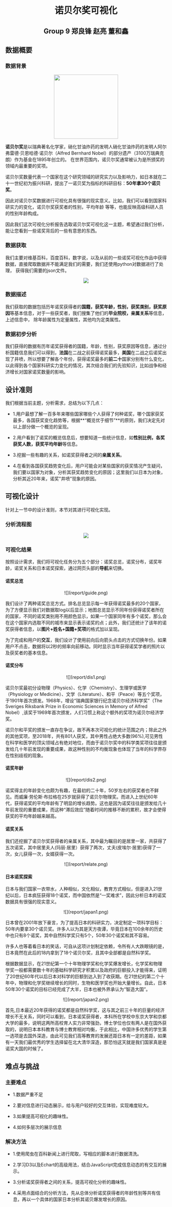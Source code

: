 # <center>诺贝尔奖可视化</center> 
## <center>Group 9 郑良锋 赵亮 董和鑫</center>
## 数据概要
### 数据背景
<center>
	<img src="report/nobel.jpg" height="200" width="200" >
</center>

**诺贝尔奖**是以瑞典著名化学家，硝化甘油炸药的发明人硝化甘油炸药的发明人阿尔弗雷德·贝恩哈德·诺贝尔（Alfred Bernhard Nobel）的部分遗产（3100万瑞典克朗）作为基金在1895年创立的。 在世界范围内，诺贝尔奖通常被认为是所颁奖的领域内最重要的奖项。 

诺贝尔奖数量代表一个国家在这个研究领域的研究实力以及影响力，如日本就在二十一世纪初为振兴科研，提出了一诺贝奖为指标的科研目标：**50年拿30个诺贝奖**。

因此对诺贝尔奖数据进行可视化具有很强的现实意义。比如，我们可以看到国家科研实力的变化，诺贝尔奖获奖者的性别，平均年龄
等等，也能反映高级科研人员的性别年龄构成。

因此我们这次可视化分析报告选取诺贝尔奖可视化这一主题，希望通过我们分析，能让您看到一些诺奖背后的一些有意思的东西。

### 数据获取

我们主要对维基百科，百度百科，数字说，以及从前的一些诺奖可视化作品中获得数据，直接爬取数据并不能满足我们的需要，我们还使用python对数据进行了处理，
获得我们需要的json文件。
<center>
	<img src="report/from.png"  >
</center>

### 数据描述

我们获取的数据包括历年诺奖获得者的**国籍，获奖年龄，性别，获奖类别，获奖原因**等基本信息，对于一些获奖者，我们搜集了他们的**毕业院校，亲属关系**等信息，上述信息中，
除年龄属性为定量属性，其他均为定类属性。

### 数据初步分析

我们获得的数据有历年诺奖获得者的国籍，年龄，性别，获奖原因等信息，通过分析国籍信息我们可以得到，**法国**在二战之前获得诺奖最多，**美国**在二战之后诺奖出现了井喷，所以想要了解各个年份，获得诺奖最多的**前二十**国家分别有什么变化，以此得到各个国家科研实力变化的情况，其次结合我们的先验知识，比如战争和经济增长对国家诺奖数量的影响。

## 设计准则

我们根据当前主题，分析需求，总结为以下几点：

- 1.用户最想了解一百多年来哪些国家哪些个人获得了何种诺奖，哪个国家获奖最多，各国获奖变化趋势等，根据**“概览优于细节”**的原则，我们决定先对以上部分做一个概览的呈现。

- 2.用户看到了诺奖的概览信息后，想要知道一些统计信息，如**性别比例，各奖获奖人数，获奖平均年龄**等信息。

- 3.挖掘一些有趣的关系，如诺奖获得者之间的**亲属关系**。

- 4.在看到各国获奖趋势变化后，用户可能会对某些国家的获奖情况产生疑问，我们要以国家为对象，分析其获奖趋势变化的原因；这里我们以日本为对象，分析其近20年来，诺奖"井喷"现象的原因。

## 可视化设计
针对上一节中的设计准则，本节对其进行可视化实现。

### 分析流程图

<center>
	<img src="report/chart.png"  >
</center>

### 可视化结果

按照设计需求，我们将可视化任务分为五个部分：诺奖总览，诺奖分布，诺奖年龄，诺奖关系和日本诺奖探索，通过网页头部的**导航**来切换。

#### 诺奖总览
<center>
![](report/guide.png)
</center>

我们设计了两种诺奖总览方式。排名总览显示每一年获得诺奖最多的20个国家，为了方便显示我们对数据取log以后显示；地图总览显示不同年份获得诺奖者所在的国家，不同的诺奖类别用不用颜色显示，如果一个国家同年有多个诺奖，那么会在这个国家内选取不同的城市来显示表示诺奖的点；此外，我们还统计了该年的诺奖获得者信息，以**图片+姓名+国籍+奖项**的格式加以呈现。

为了完成和用户的**交互**，我们设计了使用前向后向箭头点击的方式切换年份。如果用户不点击，数据将以2秒的频率向前移动。同时显示当年获得诺奖学者的照片以及获奖者的基本信息。

#### 诺奖分布

<center>
![](report/dis1.png)
</center>

诺贝尔奖最初分设物理（Physics）、化学（Chemistry）、生理学或医学（Physiology or Medicine）、文学（Literature）、和平（Peace）等五个奖项，于1901年首次颁发。1968年，增设“瑞典国家银行纪念诺贝尔经济科学奖”（The Sveriges Riksbank Prize in Economic Sciences in Memory of Alfred Nobel）,该奖于1969年首次颁发，人们习惯上称这个额外的奖项为诺贝尔经济学奖。

诺贝尔和平奖的颁发一直存在争议，故不再本次可视化的统计范围之内；除此之外的其他奖项，至2018年，共有801人获奖，其中男性占绝大多数(96%),可见男性在科学和医学的顶尖领域占有绝对地位，而由于诺贝尔奖中的科学类奖项往往是颁发给几十年前发现的重要成果，故这种性别的不均衡现象也体现了当年的科学界存在性别歧视的现象。

#### 诺奖年龄

<center>
![](report/dis2.png)
</center>

诺奖得主的年龄变化也颇为有趣，在最初的二十年，50岁左右的获奖者也不鲜见。而威廉·劳伦斯·布拉格在25岁就获得了诺贝尔物理奖。而进入上世纪60年代，获得诺奖的平均年龄有了明显的增长趋势。这也是因为诺奖往往是颁发给几十年前发现的重要成果，而这种“滞后效应”随着时间的推移不断的累积，故才会使得获奖的平均年龄越来越高。

#### 诺奖关系

我们还挖掘了诺贝尔奖获得者的亲属关系，其中最为瞩目的是居里一家，共获得了五次诺奖，其中居里夫人(玛丽·居里）获得了两次，丈夫(皮埃尔·居里)获得了一次，女儿获得一次，女婿获得一次。

<center>
![](report/relate.png)
</center>

#### 日本诺奖探索

日本与我们国家一衣带水，人种相似，文化相似，教育方式相似，但是进入21世纪以后，日本疯狂获得18个诺奖，而中国依然是“一奖难求”，因此分析日本的诺奖数据具有很强的现实意义。

<center>
![](report/japan1.png)
</center>

日本曾在2001年放下豪言，为了提高日本的科研实力，决定制定一项科学目标：50年内要拿30个诺贝奖。许多人以为其是天方夜谭，毕竟日本在100余年的历史中也只有8个诺奖，其中自然科学奖只有5个，50年30个诺奖和其不容易。

许多人也等着看日本的笑话，可自从这项计划制定依赖，令所有人大跌眼镜的是，日本竟然在此后的18内拿到了18个诺贝尔奖，且其中全部都是自然科学奖。

根据数据显示，在21世纪第一个十年物理学奖和化学奖爆发增长，化学奖和物理学奖一般都需要数十年的基础科学研究才积累以及政府的巨额投入才能得来，证明了20世纪60年代以后日本对科学的巨额到达入到了收获期。在21世纪的第二个十年中，物理和化学奖继续增长的同时，生物和医学奖也开始大量增长。自此，日本50年30个诺奖的目标已经完成了大半，日本也被外界承认为“智造大国”。

<center>
![](report/japan2.png)
</center>

首先,日本最近20年获得的诺奖都是自然科学奖，这与其之前三十年的巨量的经济增长不无关系，同时可以看到，日本诺奖获得者，本科所在学校中东京大学和京都大学的最多，说明这两所高校育人实力非常强劲，博士学位也仅有两人是在国外获取的，说明日本本科教育与博士教育相对均衡，于此相比，中国许多优秀的学生第一选项是去国外深造，由此可见我们高等教育的发展还距日本有一定的差距，如果有一天我们最优秀的学生选择留在北大清华深造，那恐怕这天就是我们国家真是是诺奖大国的时候了。

## 难点与挑战

### 主要难点
- 1.数据严重不足

- 2.要对信息进行动态展示，给与用户较好的交互体验，实现难度较大。

- 3.如果提高可视化的趣味性。

- 4.如何多层次的展示信息

### 解决方法

- 1.使用爬虫在百科新闻上进行爬取，写相应的脚本进行数据清洗。

- 2.学习D3以及Echart的高级用法，结合JavaScript完成信息动态的有交互的展示。

- 3.分析诺奖获得者之间的关系，提高可视化分析的趣味性。

- 4.采用点面结合的分析方法，先从总体分析诺奖获得者的年龄性别等共有信息，再以一个具体的国家日本分析其诺贝爆发增长的原因。
